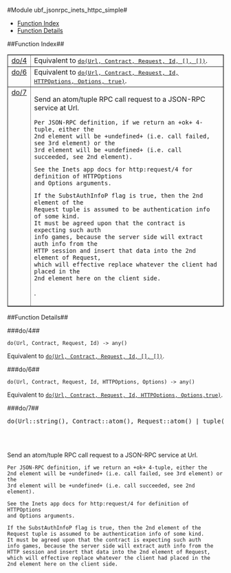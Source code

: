 

#Module ubf_jsonrpc_inets_httpc_simple#
* [Function Index](#index)
* [Function Details](#functions)


<a name="index"></a>

##Function Index##


<table width="100%" border="1" cellspacing="0" cellpadding="2" summary="function index"><tr><td valign="top"><a href="#do-4">do/4</a></td><td>Equivalent to <a href="#do-6"><tt>do(Url, Contract, Request, Id, [], [])</tt></a>.</td></tr><tr><td valign="top"><a href="#do-6">do/6</a></td><td>Equivalent to <a href="#do-7"><tt>do(Url, Contract, Request, Id, HTTPOptions, Options,
true)</tt></a>.</td></tr><tr><td valign="top"><a href="#do-7">do/7</a></td><td><p>Send an atom/tuple RPC call request to a JSON-RPC service at Url.</p>


<pre><code>Per JSON-RPC definition, if we return an +ok+ 4-tuple, either the
2nd element will be +undefined+ (i.e. call failed, see 3rd element) or the
3rd element will be +undefined+ (i.e. call succeeded, see 2nd element).</code></pre>



<pre><code>See the Inets app docs for http:request/4 for definition of HTTPOptions
and Options arguments.</code></pre>



<pre><code>If the SubstAuthInfoP flag is true, then the 2nd element of the
Request tuple is assumed to be authentication info of some kind.
It must be agreed upon that the contract is expecting such auth
info games, because the server side will extract auth info from the
HTTP session and insert that data into the 2nd element of Request,
which will effective replace whatever the client had placed in the
2nd element here on the client side.</code></pre>
.</td></tr></table>


<a name="functions"></a>

##Function Details##

<a name="do-4"></a>

###do/4##


`do(Url, Contract, Request, Id) -> any()`

Equivalent to [`do(Url, Contract, Request, Id, [], [])`](#do-6).<a name="do-6"></a>

###do/6##


`do(Url, Contract, Request, Id, HTTPOptions, Options) -> any()`

Equivalent to [`do(Url, Contract, Request, Id, HTTPOptions, Options,true)`](#do-7).<a name="do-7"></a>

###do/7##


<pre>do(Url::string(), Contract::atom(), Request::atom() | tuple(), Id::string(), HTTPOptions::<a href="#type-proplist">proplist()</a>, Options::<a href="#type-proplist">proplist()</a>, SubstAuthInfoP::bool()) -> {ok, term() | undefined, term() | undefined, string()} | {error, term()}</pre>
<br></br>


<p>Send an atom/tuple RPC call request to a JSON-RPC service at Url.</p>


<pre><code>Per JSON-RPC definition, if we return an +ok+ 4-tuple, either the
2nd element will be +undefined+ (i.e. call failed, see 3rd element) or the
3rd element will be +undefined+ (i.e. call succeeded, see 2nd element).</code></pre>



<pre><code>See the Inets app docs for http:request/4 for definition of HTTPOptions
and Options arguments.</code></pre>



<pre><code>If the SubstAuthInfoP flag is true, then the 2nd element of the
Request tuple is assumed to be authentication info of some kind.
It must be agreed upon that the contract is expecting such auth
info games, because the server side will extract auth info from the
HTTP session and insert that data into the 2nd element of Request,
which will effective replace whatever the client had placed in the
2nd element here on the client side.</code></pre>

